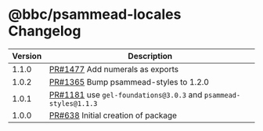 # @bbc/psammead-locales Changelog

| Version | Description                                                                                                       |
| ------- | ----------------------------------------------------------------------------------------------------------------- |
| 1.1.0   | [PR#1477](https://github.com/bbc/psammead/pull/1477) Add numerals as exports |
| 1.0.2   | [PR#1365](https://github.com/bbc/psammead/pull/1365) Bump psammead-styles to 1.2.0 |
| 1.0.1   | [PR#1181](https://github.com/BBC-News/psammead/pull/1181) use `gel-foundations@3.0.3` and `psammead-styles@1.1.3` |
| 1.0.0   | [PR#638](https://github.com/BBC-News/psammead/pull/638) Initial creation of package                               |
